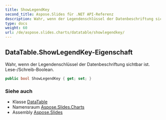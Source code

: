 ```yaml
---
title: ShowLegendKey
second_title: Aspose.Slides für .NET API-Referenz
description: Wahr, wenn der Legendenschlüssel der Datenbeschriftung sichtbar ist. Lese-/Schreib-Boolean.
type: docs
weight: 60
url: /de/aspose.slides.charts/datatable/showlegendkey/
---
```


## DataTable.ShowLegendKey-Eigenschaft

Wahr, wenn der Legendenschlüssel der Datenbeschriftung sichtbar ist. Lese-/Schreib-Boolean.

```csharp
public bool ShowLegendKey { get; set; }
```

### Siehe auch

* Klasse [DataTable](../../datatable)
* Namensraum [Aspose.Slides.Charts](../../datatable)
* Assembly [Aspose.Slides](../../../)

<!-- DO NOT EDIT: generiert von xmldocmd für Aspose.Slides.dll -->